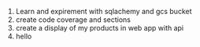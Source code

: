 1. Learn and expirement with sqlachemy and gcs bucket 
2. create code coverage and sections
3. create a display of my products in web app with api
1. hello 